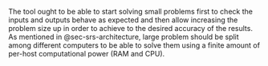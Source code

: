 

The tool ought to be able to start solving small problems first to check the inputs and outputs behave as expected and then allow increasing the problem size up in order to achieve to the desired accuracy of the results. As mentioned in @sec-srs-architecture, large problem should be split among different computers to be able to solve them using a finite amount of per-host computational power (RAM and CPU).
